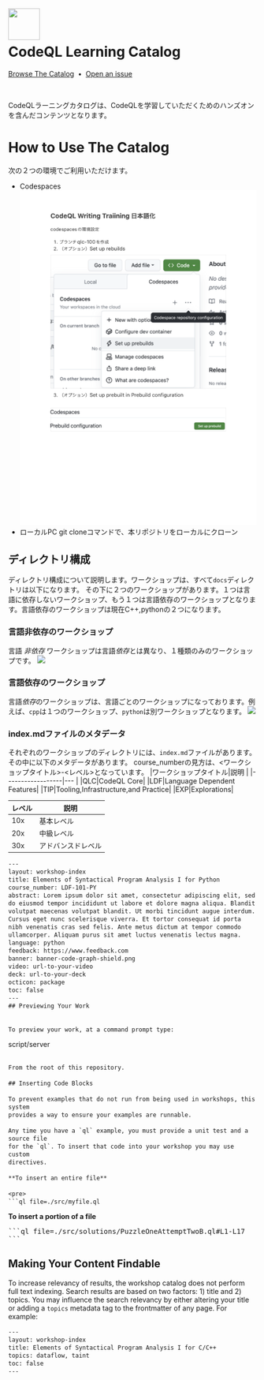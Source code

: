 # <img src="https://cloud.githubusercontent.com/assets/98681/24211275/c4ebd04e-0ee8-11e7-8606-061d656a42df.png" width="64" height="64"><br>CodeQL Learning Catalog

[Browse The Catalog](https://codeql-learning-catalog.github.com)
&nbsp;•&nbsp;
[Open an issue](../../issues)

<br>

CodeQLラーニングカタログは、CodeQLを学習していただくためのハンズオンを含んだコンテンツとなります。

# How to Use The Catalog

次の２つの環境でご利用いただけます。
- Codespaces
  <img src="public/assets/images/CodeQL-learning-Catalgo-CodeSpacesConf.png">
- ローカルPC
  git cloneコマンドで、本リポジトリをローカルにクローン

## ディレクトリ構成  

ディレクトリ構成について説明します。ワークショップは、すべて`docs`ディレクトリは以下になります。
その下に２つのワークショップがあります。１つは言語に依存しないワークショップ、もう１つは言語依存のワークショップとなります。言語依存のワークショップは現在C++,pythonの２つになります。

### 言語非依存のワークショップ 

言語 *非依存* ワークショップは言語*依存*とは異なり、１種類のみのワークショップです。
<img src="public/assets/images/language-independent-structure.png">


### 言語依存のワークショップ 

言語*依存*のワークショップは、言語ごとのワークショップになっております。例えば、`cpp`は１つのワークショップ、`python`は別ワークショップとなります。
<img src="public/assets/images/language-dependent-structure.png">

### index.mdファイルのメタデータ

それぞれのワークショップのディレクトリには、`index.md`ファイルがあります。その中に以下のメタデータがあります。
course_numberの見方は、<ワークショップタイトル>-<レベル>となっています。
|ワークショップタイトル|説明 |
|------------------|--- |
|QLC|CodeQL Core|
|LDF|Language Dependent Features|
|TIP|Tooling,Infrastructure,and Practice|
|EXP|Explorations|

|レベル|説明|
|-----|---|
|10x|基本レベル|
|20x|中級レベル|
|30x|アドバンスドレベル|

```
---
layout: workshop-index
title: Elements of Syntactical Program Analysis I for Python
course_number: LDF-101-PY
abstract: Lorem ipsum dolor sit amet, consectetur adipiscing elit, sed do eiusmod tempor incididunt ut labore et dolore magna aliqua. Blandit volutpat maecenas volutpat blandit. Ut morbi tincidunt augue interdum. Cursus eget nunc scelerisque viverra. Et tortor consequat id porta nibh venenatis cras sed felis. Ante metus dictum at tempor commodo ullamcorper. Aliquam purus sit amet luctus venenatis lectus magna. 
language: python
feedback: https://www.feedback.com 
banner: banner-code-graph-shield.png
video: url-to-your-video
deck: url-to-your-deck 
octicon: package
toc: false
---
## Previewing Your Work


To preview your work, at a command prompt type:

```
script/server 
```

From the root of this repository. 

## Inserting Code Blocks

To prevent examples that do not run from being used in workshops, this system
provides a way to ensure your examples are runnable. 

Any time you have a `ql` example, you must provide a unit test and a source file
for the `ql`. To insert that code into your workshop you may use custom
directives. 

**To insert an entire file**

<pre>
```ql file=./src/myfile.ql
```
</pre>

**To insert a portion of a file**

<pre>
```ql file=./src/solutions/PuzzleOneAttemptTwoB.ql#L1-L17
```
</pre>

## Making Your Content Findable

To increase relevancy of results, the workshop catalog does not perform full
text indexing. Search results are based on two factors: 1) title and 2) topics.
You may influence the search relevancy by either altering your title or adding a
`topics` metadata tag to the frontmatter of any page. For example:

```
---
layout: workshop-index
title: Elements of Syntactical Program Analysis I for C/C++
topics: dataflow, taint
toc: false
---
```